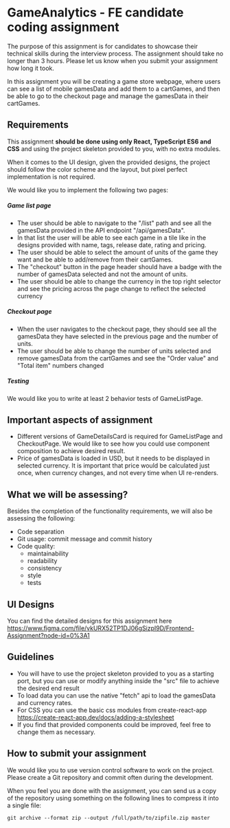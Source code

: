 # GameAnalytics - FE candidate coding assignment

The purpose of this assignment is for candidates to showcase their technical skills during the interview process. The assignment should take no longer than 3 hours. Please let us know when you submit your assignment how long it took.

In this assignment you will be creating a game store webpage, where users can see a list of mobile gamesData and add them to a cartGames, and then be able to go to the checkout page and manage the gamesData in their cartGames.

## Requirements

This assignment **should be done using only React, TypeScript ES6 and CSS** and using the project skeleton provided to you, with no extra modules.

When it comes to the UI design, given the provided designs, the project should follow the color scheme and the layout, but pixel perfect implementation is not required.

We would like you to implement the following two pages:

##### Game list page

- The user should be able to navigate to the "/list" path and see all the gamesData provided in the API endpoint "/api/gamesData".
- In that list the user will be able to see each game in a tile like in the designs provided with name, tags, release date, rating and pricing.
- The user should be able to select the amount of units of the game they want and be able to add/remove from their cartGames.
- The "checkout" button in the page header should have a badge with the number of gamesData selected and not the amount of units.
- The user should be able to change the currency in the top right selector and see the pricing across the page change to reflect the selected currency

##### Checkout page

- When the user navigates to the checkout page, they should see all the gamesData they have selected in the previous page and the number of units.
- The user should be able to change the number of units selected and remove gamesData from the cartGames and see the "Order value" and "Total item" numbers changed

##### Testing

We would like you to write at least 2 behavior tests of GameListPage.

## Important aspects of assignment

- Different versions of GameDetailsCard is required for GameListPage and CheckoutPage. We would like to see how you could use component composition to achieve desired result.
- Price of gamesData is loaded in USD, but it needs to be displayed in selected currency. It is important that price would be calculated just once, when currency changes, and not every time when UI re-renders.

## What we will be assessing?

Besides the completion of the functionality requirements, we will also be assessing the following:

- Code separation
- Git usage: commit message and commit history
- Code quality:
  - maintainability
  - readability
  - consistency
  - style
  - tests

## UI Designs

You can find the detailed designs for this assignment here https://www.figma.com/file/vkURX52TP1DJ06gSizpI9D/Frontend-Assignment?node-id=0%3A1

## Guidelines

- You will have to use the project skeleton provided to you as a starting port, but you can use or modify anything inside the "src" file to achieve the desired end result
- To load data you can use the native "fetch" api to load the gamesData and currency rates.
- For CSS you can use the basic css modules from create-react-app https://create-react-app.dev/docs/adding-a-stylesheet
- If you find that provided components could be improved, feel free to change them as necessary.

## How to submit your assignment

We would like you to use version control software to work on the project. Please create a Git repository and commit often during the development.

When you feel you are done with the assignment, you can send us a copy of the repository using something on the following lines to compress it into a single file:

```
git archive --format zip --output /full/path/to/zipfile.zip master
```
